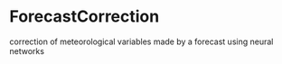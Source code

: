 # ForecastCorrection
correction of meteorological variables made by a forecast using neural networks
